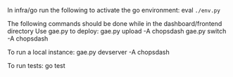 In infra/go run the following to activate the go environment:
eval `./env.py`

The following commands should be done while in the dashboard/frontend directory
Use gae.py to deploy:
gae.py upload -A chopsdash
gae.py switch -A chopsdash

To run a local instance:
gae.py devserver -A chopsdash

To run tests:
go test
